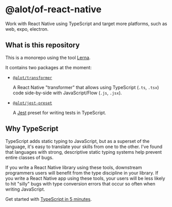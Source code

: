 # @alot/of-react-native

Work with React Native using TypeScript and target more platforms, such as web,
expo, electron.

## What is this repository

This is a monorepo using the tool [Lerna](https://github.com/lerna/lerna).

It contains two packages at the moment:

- [`@alot/transformer`](packages/transformer/README.md)

  A React Native "transformer" that allows using TypeScript (`.ts`, `.tsx`) code
  side-by-side with JavaScript/Flow (`.js`, `.jsx`).

- [`@alot/jest-preset`](packages/jest-preset/README.md)

  A [Jest](https://github.com/facebook/jest) preset for writing tests in
  TypeScript.

## Why TypeScript

TypeScript adds static typing to JavaScript, but as a superset of the language,
it's easy to translate your skills from one to the other. I've found that
languages with strong, descriptive static typing systems help prevent entire
classes of bugs.

If you write a React Native library using these tools, downstream programmers users will benefit from the type discipline in your library. If you write a React Native app using these tools, your users will be less likely to hit "silly" bugs with type conversion errors that occur so often when writing JavaScript.

Get started with [TypeScript in 5 minutes](www.typescriptlang.org/docs/handbook/typescript-in-5-minutes.html).
